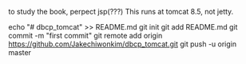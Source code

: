 to study the book, perpect jsp(???) 
This runs at tomcat 8.5, not jetty.   

echo "# dbcp_tomcat" >> README.md
git init
git add README.md
git commit -m "first commit"
git remote add origin https://github.com/Jakechiwonkim/dbcp_tomcat.git
git push -u origin master
